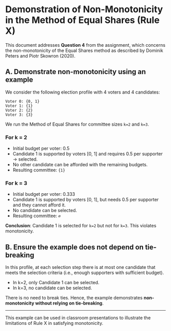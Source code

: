 # Demonstration of Non-Monotonicity in the Method of Equal Shares (Rule X)

This document addresses **Question 4** from the assignment, which concerns the non-monotonicity of the Equal Shares method as described by Dominik Peters and Piotr Skowron (2020).

## A. Demonstrate non-monotonicity using an example

We consider the following election profile with 4 voters and 4 candidates:

```
Voter 0: {0, 1}
Voter 1: {1}
Voter 2: {2}
Voter 3: {3}
```

We run the Method of Equal Shares for committee sizes `k=2` and `k=3`.

### For k = 2

- Initial budget per voter: 0.5
- Candidate 1 is supported by voters [0, 1] and requires 0.5 per supporter → selected.
- No other candidate can be afforded with the remaining budgets.
- Resulting committee: `{1}`

### For k = 3

- Initial budget per voter: 0.333
- Candidate 1 is supported by voters [0, 1], but needs 0.5 per supporter and they cannot afford it.
- No candidate can be selected.
- Resulting committee: `∅`

**Conclusion**: Candidate 1 is selected for `k=2` but not for `k=3`. This violates monotonicity.

## B. Ensure the example does not depend on tie-breaking

In this profile, at each selection step there is at most one candidate that meets the selection criteria (i.e., enough supporters with sufficient budget).

- In k=2, only Candidate 1 can be selected.
- In k=3, no candidate can be selected.

There is no need to break ties. Hence, the example demonstrates **non-monotonicity without relying on tie-breaking**.

---

This example can be used in classroom presentations to illustrate the limitations of Rule X in satisfying monotonicity.
